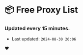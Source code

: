 # :package: Free Proxy List
### Updated every 15 minutes.

- Last updated: `2024-08-30 20:06`

:heart:
